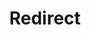 ﻿---
layout: src/layouts/Redirect.astro
title: Redirect
redirect: /docs/security/users-and-teams/security-and-un-scoped-variables
pubDate:  2023-01-01
navSearch: false
navSitemap: false
navMenu: false
---
